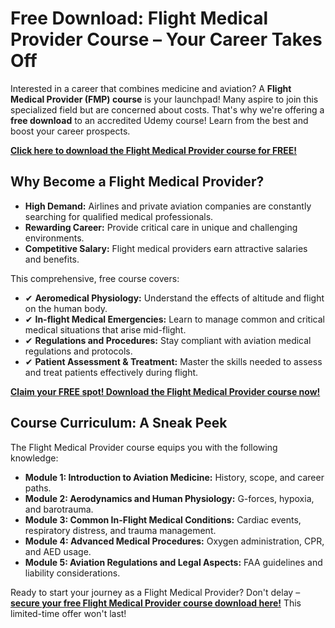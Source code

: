 # Free Download: Flight Medical Provider Course – Your Career Takes Off

Interested in a career that combines medicine and aviation? A **Flight Medical Provider (FMP) course** is your launchpad! Many aspire to join this specialized field but are concerned about costs. That's why we're offering a **free download** to an accredited Udemy course! Learn from the best and boost your career prospects.

[**Click here to download the Flight Medical Provider course for FREE!**](https://udemywork.com/flight-medical-provider-course)

## Why Become a Flight Medical Provider?

*   **High Demand:** Airlines and private aviation companies are constantly searching for qualified medical professionals.
*   **Rewarding Career:** Provide critical care in unique and challenging environments.
*   **Competitive Salary:** Flight medical providers earn attractive salaries and benefits.

This comprehensive, free course covers:

*   ✔ **Aeromedical Physiology:** Understand the effects of altitude and flight on the human body.
*   ✔ **In-flight Medical Emergencies:** Learn to manage common and critical medical situations that arise mid-flight.
*   ✔ **Regulations and Procedures:** Stay compliant with aviation medical regulations and protocols.
*   ✔ **Patient Assessment & Treatment:** Master the skills needed to assess and treat patients effectively during flight.

[**Claim your FREE spot! Download the Flight Medical Provider course now!**](https://udemywork.com/flight-medical-provider-course)

## Course Curriculum: A Sneak Peek

The Flight Medical Provider course equips you with the following knowledge:

*   **Module 1: Introduction to Aviation Medicine:** History, scope, and career paths.
*   **Module 2: Aerodynamics and Human Physiology:** G-forces, hypoxia, and barotrauma.
*   **Module 3: Common In-Flight Medical Conditions:** Cardiac events, respiratory distress, and trauma management.
*   **Module 4: Advanced Medical Procedures:** Oxygen administration, CPR, and AED usage.
*   **Module 5: Aviation Regulations and Legal Aspects:** FAA guidelines and liability considerations.

Ready to start your journey as a Flight Medical Provider? Don't delay – **[secure your free Flight Medical Provider course download here!](https://udemywork.com/flight-medical-provider-course)** This limited-time offer won't last!
